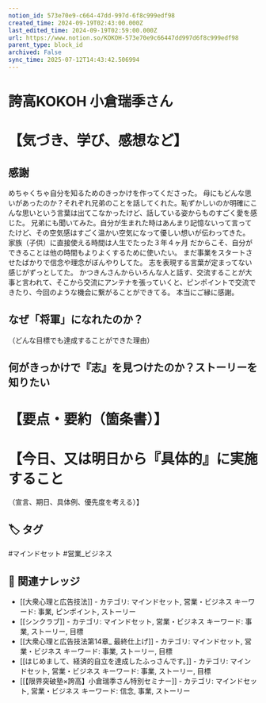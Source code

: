 ```yaml
---
notion_id: 573e70e9-c664-47dd-997d-6f8c999edf98
created_time: 2024-09-19T02:43:00.000Z
last_edited_time: 2024-09-19T02:59:00.000Z
url: https://www.notion.so/KOKOH-573e70e9c66447dd997d6f8c999edf98
parent_type: block_id
archived: False
sync_time: 2025-07-12T14:43:42.506994
---
```


# 誇高KOKOH 小倉瑞季さん

# 【気づき、学び、感想など】
## 感謝
めちゃくちゃ自分を知るためのきっかけを作ってくださった。
母にもどんな思いがあったのか？それぞれ兄弟のことを話してくれた。恥ずかしいのか明確にこんな思いという言葉は出てこなかったけど、話している姿からものすごく愛を感じた。
兄弟にも聞いてみた。自分が生まれた時はあんまり記憶ないって言ってたけど、その空気感はすごく温かい空気になって優しい想いが伝わってきた。
家族（子供）に直接使える時間は人生でたった３年４ヶ月
だからこそ、自分ができることは他の時間もよりよくするために使いたい。
まだ事業をスタートさせたばかりで信念や理念がぼんやりしてた。
志を表現する言葉が定まってない感じがずっとしてた。
かつきんさんからいろんな人と話す、交流することが大事と言われて、そこから交流にアンテナを張っていくと、ピンポイントで交流できたり、今回のような機会に繋がることができてる。
本当にご縁に感謝。
## なぜ「将軍」になれたのか？
（どんな目標でも達成することができた理由）
## 何がきっかけで『志』を見つけたのか？ストーリーを知りたい
# 【要点・要約（箇条書）】
# 【今日、又は明日から『具体的』に実施すること
（宣言、期日、具体例、優先度を考える）】

## 🏷️ タグ
#マインドセット #営業_ビジネス

## 🔗 関連ナレッジ
- [[大衆心理と広告技法]] - カテゴリ: マインドセット, 営業・ビジネス キーワード: 事業, ピンポイント, ストーリー
- [[シンクラブ]] - カテゴリ: マインドセット, 営業・ビジネス キーワード: 事業, ストーリー, 目標
- [[大衆心理と広告技法第14章_ 最終仕上げ]] - カテゴリ: マインドセット, 営業・ビジネス キーワード: 事業, ストーリー, 目標
- [[はじめまして、経済的自立を達成したふっさんです。]] - カテゴリ: マインドセット, 営業・ビジネス キーワード: 事業, ストーリー, 目標
- [[【限界突破塾×誇高】小倉瑞季さん特別セミナー]] - カテゴリ: マインドセット, 営業・ビジネス キーワード: 信念, 事業, ストーリー
